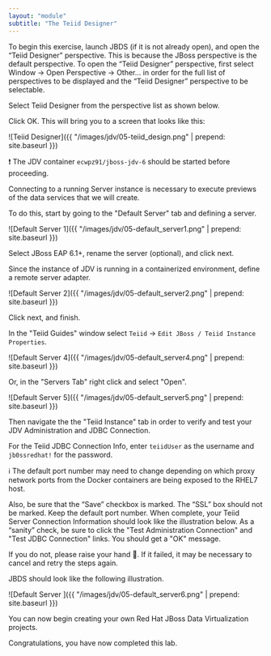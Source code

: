 ```yaml
---
layout: "module"
subtitle: "The Teiid Designer"
---
```


To begin this exercise, launch JBDS (if it is not already open), and open the “Teiid Designer” perspective. This is because the JBoss perspective is the default perspective. To open the “Teiid Designer” perspective, first select Window → Open Perspective → Other…​ in order for the full list of perspectives to be displayed and the “Teiid Designer” perspective to be selectable.

Select Teiid Designer from the perspective list as shown below.

Click OK. This will bring you to a screen that looks like this:

![Teiid Designer]({{ "/images/jdv/05-teiid_design.png" | prepend: site.baseurl }})

:exclamation: The JDV container `ecwpz91/jboss-jdv-6` should be started before proceeding.

Connecting to a running Server instance is necessary to execute previews of the data services that we will create.

To do this, start by going to the "Default Server" tab and defining a server.

![Default Server 1]({{ "/images/jdv/05-default_server1.png" | prepend: site.baseurl }})

Select JBoss EAP 6.1+, rename the server (optional), and click next.

Since the instance of JDV is running in a containerized environment, define a remote server adapter.

![Default Server 2]({{ "/images/jdv/05-default_server2.png" | prepend: site.baseurl }})

Click next, and finish.

In the "Teiid Guides" window select `Teiid` → `Edit JBoss / Teiid Instance Properties`.

![Default Server 4]({{ "/images/jdv/05-default_server4.png" | prepend: site.baseurl }})

Or, in the "Servers Tab" right click and select "Open".

![Default Server 5]({{ "/images/jdv/05-default_server5.png" | prepend: site.baseurl }})

Then navigate the the "Teiid Instance" tab in order to verify and test your JDV Administration and JDBC Connection.

For the Teiid JDBC Connection Info, enter `teiidUser` as the username and `jb0ssredhat!` for the password.

:information_source: The default port number may need to change depending on which proxy network ports from the Docker containers are being exposed to the RHEL7 host.

Also, be sure that the “Save” checkbox is marked. The “SSL” box should not be marked. Keep the default port number. When complete, your Teiid Server Connection Information should look like the illustration below. As a “sanity” check, be sure to click the "Test Administration Connection" and "Test JDBC Connection" links. You should get a "OK" message.


If you do not, please raise your hand :raising_hand:. If it failed, it may be necessary to cancel and retry the steps again.

JBDS should look like the following illustration.

![Default Server ]({{ "/images/jdv/05-default_server6.png" | prepend: site.baseurl }})

You can now begin creating your own Red Hat JBoss Data Virtualization projects.

Congratulations, you have now completed this lab.
